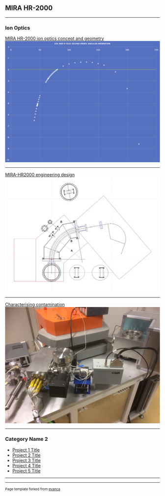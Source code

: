 ## MIRA HR-2000

---

### Ion Optics

[MIRA HR-2000 ion optics concept and geometry](/MIRA_HR2000_ion_optics_concept)
<img src="images/double_focusing_condition.jpg?raw=true"/>

---
[MIRA-HR2000 engineering design](/pdf/sample_presentation.pdf)
<img src="images/MIRA_HR2000_concept.jpg?raw=true"/>

---
[Characterising contamination](http://example.com/)
<img src="images/MIRA_hiden.jpg?raw=true"/>

---

### Category Name 2

- [Project 1 Title](http://example.com/)
- [Project 2 Title](http://example.com/)
- [Project 3 Title](http://example.com/)
- [Project 4 Title](http://example.com/)
- [Project 5 Title](http://example.com/)

---




---
<p style="font-size:11px">Page template forked from <a href="https://github.com/evanca/quick-portfolio">evanca</a></p>
<!-- Remove above link if you don't want to attibute -->
